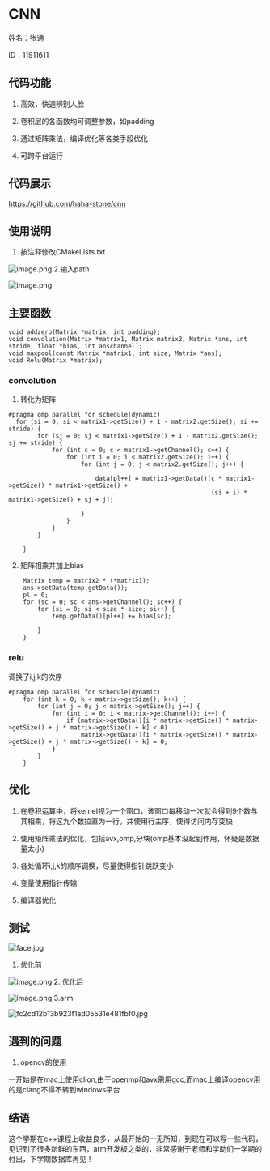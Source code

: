 # CNN
姓名：张通

ID：11911611

## 代码功能
1.  高效，快速辨别人脸
    
2.  卷积层的各函数均可调整参数，如padding
    
3.  通过矩阵乘法，编译优化等各类手段优化

4.  可跨平台运行

## 代码展示
https://github.com/haha-stone/cnn
## 使用说明
1. 按注释修改CMakeLists.txt


![image.png](https://i.loli.net/2021/01/04/1X3RAOBag2utQ95.png)
2.输入path


![image.png](https://i.loli.net/2021/01/04/HuYpAms6bRDiQtj.png)
 
## 主要函数
```
void addzero(Matrix *matrix, int padding);
void convolution(Matrix *matrix1, Matrix matrix2, Matrix *ans, int stride, float *bias, int anschannel);
void maxpool(const Matrix *matrix1, int size, Matrix *ans);
void Relu(Matrix *matrix);
```
### convolution
1. 转化为矩阵
```
#pragma omp parallel for schedule(dynamic)
  for (si = 0; si < matrix1->getSize() + 1 - matrix2.getSize(); si += stride) {
        for (sj = 0; sj < matrix1->getSize() + 1 - matrix2.getSize(); sj += stride) {
            for (int c = 0; c < matrix1->getChannel(); c++) {
                for (int i = 0; i < matrix2.getSize(); i++) {
                    for (int j = 0; j < matrix2.getSize(); j++) {

                        data[pl++] = matrix1->getData()[c * matrix1->getSize() * matrix1->getSize() +
                                                        (si + i) * matrix1->getSize() + sj + j];

                    }
                }
            }
        }

    }

```
2. 矩阵相乘并加上bias
```
    Matrix temp = matrix2 * (*matrix1);
    ans->setData(temp.getData());
    pl = 0;
    for (sc = 0; sc < ans->getChannel(); sc++) {
        for (si = 0; si < size * size; si++) {
            temp.getData()[pl++] += bias[sc];

        }
    }
```
### relu
调换了i,j,k的次序
```
#pragma omp parallel for schedule(dynamic)
    for (int k = 0; k < matrix->getSize(); k++) {
        for (int j = 0; j < matrix->getSize(); j++) {
            for (int i = 0; i < matrix->getChannel(); i++) {
                if (matrix->getData()[i * matrix->getSize() * matrix->getSize() + j * matrix->getSize() + k] < 0)
                    matrix->getData()[i * matrix->getSize() * matrix->getSize() + j * matrix->getSize() + k] = 0;
            }
        }
    }
```
## 优化
1. 在卷积运算中，将kernel视为一个窗口，该窗口每移动一次就会得到9个数与其相乘，将这九个数拉直为一行，并使用行主序，使得访问内存变快

2. 使用矩阵乘法的优化，包括avx,omp,分块(omp基本没起到作用，怀疑是数据量太小)

3. 各处循环i,j,k的顺序调换，尽量使得指针跳跃变小

4. 变量使用指针传输

5. 编译器优化
## 测试
![face.jpg](https://i.loli.net/2021/01/04/hn2Ui3IqsltY1wg.jpg)
1. 优化前


![image.png](https://i.loli.net/2021/01/04/GuKNkaqDhUtWBjr.png)
2. 优化后


![image.png](https://i.loli.net/2021/01/04/jYKeWiNaMq892T3.png)
3.arm


![fc2cd12b13b923f1ad05531e481fbf0.jpg](https://i.loli.net/2021/01/04/Ym8JQscDC3vFxRA.jpg)
## 遇到的问题
1. opencv的使用

一开始是在mac上使用clion,由于openmp和avx需用gcc,而mac上编译opencv用的是clang不得不转到windows平台


## 结语
这个学期在c++课程上收益良多，从最开始的一无所知，到现在可以写一些代码，见识到了很多新鲜的东西，arm开发板之类的，非常感谢于老师和学助们一学期的付出，下学期数据库再见！



